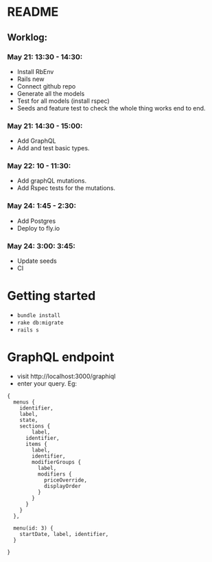 # README

## Worklog:

### May 21: 13:30 - 14:30:

- Install RbEnv
- Rails new
- Connect github repo
- Generate all the models
- Test for all models (install rspec)
- Seeds and feature test to check the whole thing works end to end.

### May 21: 14:30 - 15:00:

- Add GraphQL
- Add and test basic types.

### May 22: 10 - 11:30:

- Add graphQL mutations.
- Add Rspec tests for the mutations.

### May 24: 1:45 - 2:30:

- Add Postgres
- Deploy to fly.io

### May 24: 3:00: 3:45:

- Update seeds
- CI

# Getting started

- `bundle install`
- `rake db:migrate`
- `rails s`

# GraphQL endpoint

- visit http://localhost:3000/graphiql
- enter your query. Eg:

```
{
  menus {
    identifier,
    label,
    state,
    sections {
  		label,
      identifier,
      items {
        label,
        identifier,
        modifierGroups {
          label,
          modifiers {
            priceOverride,
            displayOrder
          }
        }
      }
    }
  },

  menu(id: 3) {
    startDate, label, identifier,
  }

}
```
